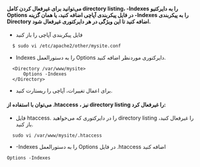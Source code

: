 #### می‌توانید برای غیرفعال کردن کامل directory listing،   -Indexes را به دایرکتیو Options  در فایل پیکربندی آپاچی اضافه کنید، یا همان گزینه -Indexes را به پیکربندی Directory اضافه کنید تا این ویژگی در هر دایرکتوری غیرفعال شود.

* فایل پیکربندی آپاچی را باز کنید
```bash 
  $ sudo vi /etc/apache2/other/mysite.conf
 ```
 * Indexes  را به دستورالعمل Options دایرکتوری موردنظر اضافه کنید.

```config
  <Directory /var/www/mysite>
      Options -Indexes
  </Directory>
```
* برای اعمال تغییرات، آپاچی را ریستارت کنید.

#### می‌توان با استفاده از .htaccess ، نیز directory listing را غیرفعال کرد:
* فایل htaccess. را در دایرکتوری که می‌خواهید directory listing را غیرفعال کنید، باز کنید.

```config
  sudo vi /var/www/mysite/.htaccess
```
* -Indexes  را به دستورالعمل Options در فایل .htaccess اضافه کنید

```Options -Indexes```

